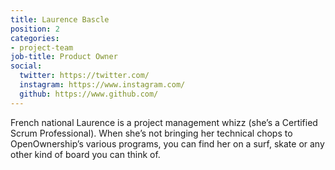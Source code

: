 ```yaml
---
title: Laurence Bascle
position: 2
categories:
- project-team
job-title: Product Owner
social:
  twitter: https://twitter.com/
  instagram: https://www.instagram.com/
  github: https://www.github.com/
---
```


French national Laurence is a project management whizz (she’s a Certified Scrum Professional). When she’s not bringing her technical chops to OpenOwnership’s various programs, you can find her on a surf, skate or any other kind of board you can think of.